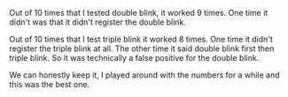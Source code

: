 Out of 10 times that I tested double blink, it worked 9 times. One time it didn't was that it didn't register the double blink.

Out of 10 times that I test triple blink it worked 8 times. One time it didn't register the triple blink at all. The other time it said double blink first then triple blink. So it was technically a false positive for the double blink.

We can honestly keep it, I played around with the numbers for a while and this was the best one.